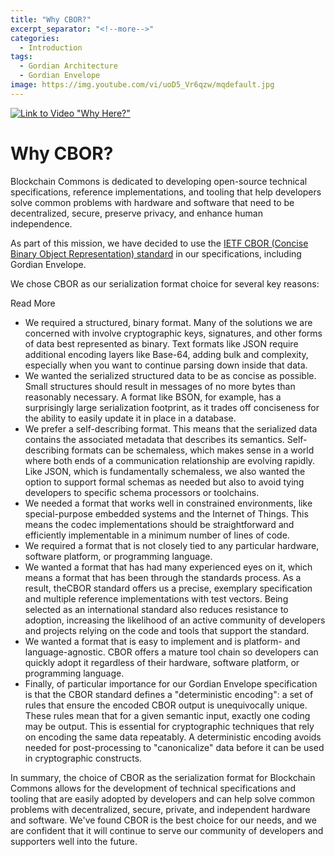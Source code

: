 ```yaml
---
title: "Why CBOR?"
excerpt_separator: "<!--more-->"
categories:
  - Introduction
tags:
  - Gordian Architecture
  - Gordian Envelope
image: https://img.youtube.com/vi/uoD5_Vr6qzw/mqdefault.jpg
---
```

[![Link to Video "Why Here?"](https://img.youtube.com/vi/uoD5_Vr6qzw/mqdefault.jpg)](https://www.youtube.com/watch?v=uoD5_Vr6qzw "Why CBOR?")

# Why CBOR?

Blockchain Commons is dedicated to developing open-source technical specifications, reference implementations, and tooling that help developers solve common problems with hardware and software that need to be decentralized, secure, preserve privacy, and enhance human independence.

As part of this mission, we have decided to use the [IETF CBOR (Concise Binary Object Representation) standard](https://datatracker.ietf.org/wg/cbor/about/) in our specifications, including Gordian Envelope.

We chose CBOR as our serialization format choice for several key reasons:
<!--more-->
<div class="bold--excerpt--node">Read More</div>

* We required a structured, binary format. Many of the solutions we are concerned with involve cryptographic keys, signatures, and other forms of data best represented as binary. Text formats like JSON require additional encoding layers like Base-64, adding bulk and complexity, especially when you want to continue parsing down inside that data.
* We wanted the serialized structured data to be as concise as possible. Small structures should result in messages of no more bytes than reasonably necessary. A format like BSON, for example, has a surprisingly large serialization footprint, as it trades off conciseness for the ability to easily update it in place in a database.
* We prefer a self-describing format. This means that the serialized data contains the associated metadata that describes its semantics. Self-describing formats can be schemaless, which makes sense in a world where both ends of a communication relationship are evolving rapidly. Like JSON, which is fundamentally schemaless, we also wanted the option to support formal schemas as needed but also to avoid tying developers to specific schema processors or toolchains.
* We needed a format that works well in constrained environments, like special-purpose embedded systems and the Internet of Things. This means the codec implementations should be straightforward and efficiently implementable in a minimum number of lines of code.
* We required a format that is not closely tied to any particular hardware, software platform, or programming language.
* We wanted a format that has had many experienced eyes on it, which means a format that has been through the standards process. As a result, theCBOR standard offers us a precise, exemplary specification and multiple reference implementations with test vectors. Being selected as an international standard also reduces resistance to adoption, increasing the likelihood of an active community of developers and projects relying on the code and tools that support the standard.
* We wanted a format that is easy to implement and is platform- and language-agnostic. CBOR offers a mature tool chain so developers can quickly adopt it regardless of their hardware, software platform, or programming language.
* Finally, of particular importance for our Gordian Envelope specification is that the CBOR standard defines a "deterministic encoding": a set of rules that ensure the encoded CBOR output is unequivocally unique. These rules mean that for a given semantic input, exactly one coding may be output. This is essential for cryptographic techniques that rely on encoding the same data repeatably. A deterministic encoding avoids needed for post-processing to "canonicalize" data before it can be used in cryptographic constructs.

In summary, the choice of CBOR as the serialization format for Blockchain Commons allows for the development of technical specifications and tooling that are easily adopted by developers and can help solve common problems with decentralized, secure, private, and independent hardware and software. We've found CBOR is the best choice for our needs, and we are confident that it will continue to serve our community of developers and supporters well into the future.


